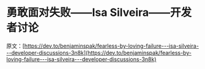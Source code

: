 # 勇敢面对失败——Isa Silveira——开发者讨论

原文：[https://dev.to/benjaminspak/fearless-by-loving-failure---isa-silveira---developer-discussions-3n8k](https://dev.to/benjaminspak/fearless-by-loving-failure---isa-silveira---developer-discussions-3n8k)